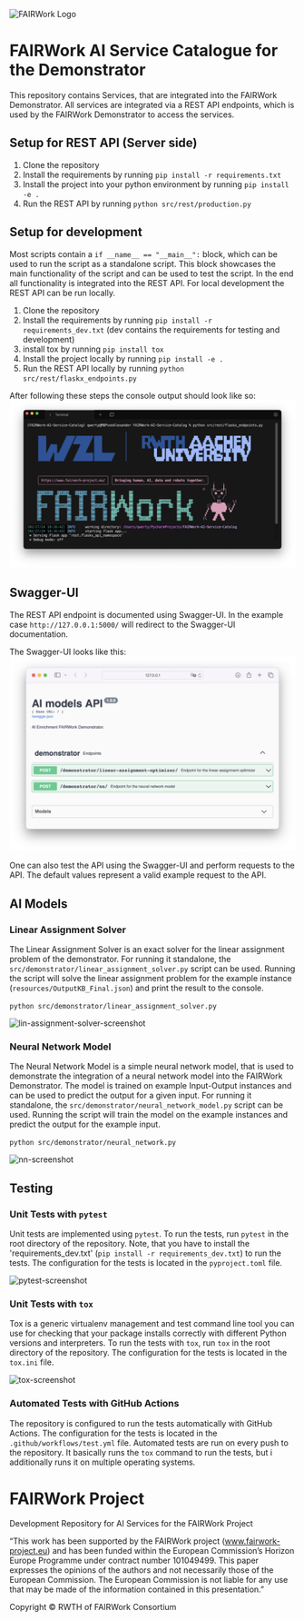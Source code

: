![FAIRWork Logo](https://fairwork-project.eu/assets/images/2022.09.15-FAIRWork-Logo-V1.0-color.svg)
# FAIRWork AI Service Catalogue for the Demonstrator

This repository contains Services, that are integrated into the FAIRWork Demonstrator.
All services are integrated via a REST API endpoints, which is used by the FAIRWork Demonstrator to access the services.


## Setup for REST API (Server side)
1. Clone the repository
2. Install the requirements by running `pip install -r requirements.txt`
3. Install the project into your python environment by running `pip install -e .`
4. Run the REST API by running `python src/rest/production.py`

## Setup for development
Most scripts contain a `if __name__ == "__main__":` block, which can be used to run the script as a standalone script. 
This block showcases the main functionality of the script and can be used to test the script.
In the end all functionality is integrated into the REST API.
For local development the REST API can be run locally.

1. Clone the repository
2. Install the requirements by running `pip install -r requirements_dev.txt` (dev contains the requirements for testing and development)
3. install tox by running `pip install tox`
4. Install the project locally by running `pip install -e .`
5. Run the REST API locally by running `python src/rest/flaskx_endpoints.py`

After following these steps the console output should look like so:
![console-screenshot](./resources/readme-content/terminal-dev-output.png)

## Swagger-UI

The REST API endpoint is documented using Swagger-UI. 
In the example case `http://127.0.0.1:5000/` will redirect to the Swagger-UI documentation.

The Swagger-UI looks like this:
![Swagger-UI-screenshot](./resources/readme-content/swagger-ui.png)

One can also test the API using the Swagger-UI and perform requests to the API.
The default values represent a valid example request to the API.

## AI Models

### Linear Assignment Solver
The Linear Assignment Solver is an exact solver for the linear assignment problem of the demonstrator.
For running it standalone, the `src/demonstrator/linear_assignment_solver.py` script can be used.
Running the script will solve the linear assignment problem for the example instance (`resources/OutputKB_Final.json`) and print the result to the console.

```python src/demonstrator/linear_assignment_solver.py```

![lin-assignment-solver-screenshot](./resources/readme-content/lin-solver-screenshot.png)

### Neural Network Model
The Neural Network Model is a simple neural network model, that is used to demonstrate the integration of a neural network model into the FAIRWork Demonstrator.
The model is trained on example Input-Output instances and can be used to predict the output for a given input.
For running it standalone, the `src/demonstrator/neural_network_model.py` script can be used.
Running the script will train the model on the example instances and predict the output for the example input.

```python src/demonstrator/neural_network.py```

![nn-screenshot](./resources/readme-content/nn-screenshot.png)

## Testing

### Unit Tests with `pytest`
Unit tests are implemented using `pytest`. 
To run the tests, run `pytest` in the root directory of the repository.
Note, that you have to install the 'requirements_dev.txt' (`pip install -r requirements_dev.txt`) to run the tests.
The configuration for the tests is located in the `pyproject.toml` file.

![pytest-screenshot](./resources/readme-content/pytest-screenshot.png)

### Unit Tests with `tox`
Tox is a generic virtualenv management and test command line tool you can use for checking that your package installs correctly with different Python versions and interpreters.
To run the tests with `tox`, run `tox` in the root directory of the repository.
The configuration for the tests is located in the `tox.ini` file.

![tox-screenshot](./resources/readme-content/tox-screenshot.png)

### Automated Tests with GitHub Actions
The repository is configured to run the tests automatically with GitHub Actions.
The configuration for the tests is located in the `.github/workflows/test.yml` file.
Automated tests are run on every push to the repository.
It basically runs the `tox` command to run the tests, but i additionally runs it on multiple operating systems.





# FAIRWork Project
Development Repository for AI Services for the FAIRWork Project

“This work has been supported by the FAIRWork project (www.fairwork-project.eu) and has been funded within the European Commission’s Horizon Europe Programme under contract number 101049499. This paper expresses the opinions of the authors and not necessarily those of the European Commission. The European Commission is not liable for any use that may be made of the information contained in this presentation.”

Copyright © RWTH of FAIRWork Consortium
